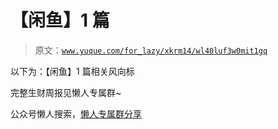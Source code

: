 # 【闲鱼】1 篇

> 原文：[`www.yuque.com/for_lazy/xkrm14/wl40luf3w0mit1gq`](https://www.yuque.com/for_lazy/xkrm14/wl40luf3w0mit1gq)

以下为：【闲鱼】1 篇相关风向标

完整生财周报见懒人专属群~

公众号懒人搜索，[懒人专属群分享](https://lazybook.fun/#/blog/group)